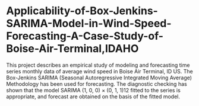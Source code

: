 # Applicability-of-Box-Jenkins-SARIMA-Model-in-Wind-Speed-Forecasting-A-Case-Study-of-Boise-Air-Terminal,IDAHO
This project describes an empirical study of modeling and forecasting time series monthly data of average wind speed in Boise Air Terminal, ID US. The Box-Jenkins SARIMA (Seasonal Autoregressive Integrated Moving Average) Methodology has been used for forecasting. The diagnostic checking has shown that the model SARIMA (1, 0, 0) × (0, 1, 1)12 fitted to the series is appropriate, and forecast are obtained on the basis of the fitted model.
